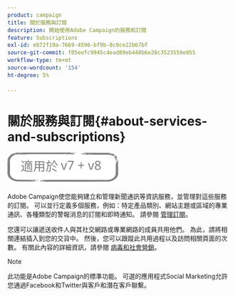 ```yaml
---
product: campaign
title: 關於服務與訂閱
description: 開始使用Adobe Campaign的服務和訂閱
feature: Subscriptions
exl-id: eb72f19a-7669-4596-bf9b-8c0ce22b67bf
source-git-commit: f05eefc9945c4ead89eb448b6e28c3523559e055
workflow-type: tm+mt
source-wordcount: '154'
ht-degree: 5%

---
```


# 關於服務與訂閱{#about-services-and-subscriptions}

![](../../assets/common.svg)

Adobe Campaign使您能夠建立和管理新聞通訊等資訊服務，並管理對這些服務的訂閱。 可以並行定義多個服務，例如：特定產品類別、網站主題或區域的專業通訊、各種類型的警報消息的訂閱和即時通知。 請參閱 [管理訂閱](managing-subscriptions.md)。

您還可以讓遞送收件人與其社交網路或專業網路的成員共用他們。 為此，請將相關連結插入到您的交貨中。 然後，您可以跟蹤此共用過程以及訪問相關頁面的次數。 有關此內容的詳細資訊，請參閱 [病毒和社會營銷](viral-and-social-marketing.md)。

>[!NOTE]
>
>此功能是Adobe Campaign的標準功能。 可選的應用程式Social Marketing允許您通過Facebook和Twitter與客戶和潛在客戶聯繫。
